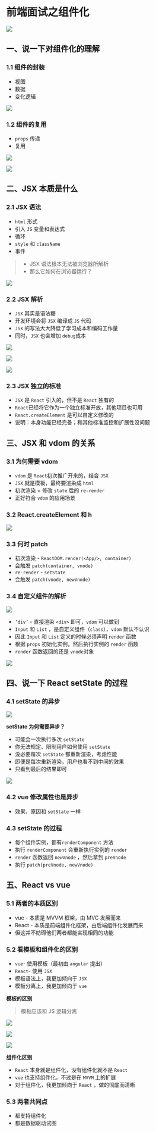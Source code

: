 前端面试之组件化
========



![](56.png)

[](#一、说一下对组件化的理解 "一、说一下对组件化的理解")一、说一下对组件化的理解
--------------------------------------------

### [](#1-1-组件的封装 "1.1 组件的封装")1.1 组件的封装

*   视图
*   数据
*   变化逻辑

![](57.png)

### [](#1-2-组件的复用 "1.2 组件的复用")1.2 组件的复用

*   `props` 传递
*   复用

![](58.png)

![](59.png)

[](#二、JSX-本质是什么 "二、JSX 本质是什么")二、JSX 本质是什么
-----------------------------------------

### [](#2-1-JSX-语法 "2.1 JSX 语法")2.1 JSX 语法

*   `html` 形式
*   引入 `JS` 变量和表达式
*   循环
*   `style` 和 `className`
*   事件

> *   JSX 语法根本无法被浏览器所解析
> *   那么它如何在浏览器运行？

![](60.png)

### [](#2-2-JSX-解析 "2.2 JSX 解析")2.2 JSX 解析

*   `JSX` 其实是语法糖
*   开发环境会将 `JSX` 编译成 `JS` 代码
*   `JSX` 的写法大大降低了学习成本和编码工作量
*   同时，`JSX` 也会增加 `debug`成本

![](61.png)

![](62.png)

![](63.png)

### [](#2-3-JSX-独立的标准 "2.3 JSX 独立的标准")2.3 JSX 独立的标准

*   `JSX` 是 `React` 引入的，但不是 `React` 独有的
*   `React`已经将它作为一个独立标准开放，其他项目也可用
*   `React.createElement` 是可以自定义修改的
*   说明：本身功能已经完备；和其他标准监控和扩展性没问题

[](#三、JSX-和-vdom-的关系 "三、JSX 和 vdom 的关系")三、JSX 和 vdom 的关系
--------------------------------------------------------

### [](#3-1-为何需要-vdom "3.1 为何需要 vdom")3.1 为何需要 vdom

*   `vdom` 是 `React`初次推广开来的，结合 `JSX`
*   `JSX` 就是模板，最终要渲染成 `html`
*   初次渲染 \+ 修改 `state` 后的 `re-render`
*   正好符合 `vdom` 的应用场景

### [](#3-2-React-createElement-和-h "3.2 React.createElement 和 h")3.2 React.createElement 和 h

![](64.png)

### [](#3-3-何时-patch "3.3 何时 patch")3.3 何时 patch

*   初次渲染 \- `ReactDOM.render(<App/>, container)`
*   会触发 `patch(container, vnode)`
*   `re-render` \- `setState`
*   会触发 `patch(vnode, newVnode)`

### [](#3-4-自定义组件的解析 "3.4 自定义组件的解析")3.4 自定义组件的解析

![](65.png)

*   `‘div’` \- 直接渲染 `<div>` 即可，`vdom` 可以做到
*   `Input` 和 `List` ，是自定义组件（`class`），`vdom` 默认不认识
*   因此 `Input` 和 `List` 定义的时候必须声明 `render` 函数
*   根据 `props` 初始化实例，然后执行实例的 `render` 函数
*   `render` 函数返回的还是 `vnode`对象

![](66.png)

[](#四、说一下-React-setState-的过程 "四、说一下 React setState 的过程")四、说一下 React setState 的过程
--------------------------------------------------------------------------------

### [](#4-1-setState-的异步 "4.1 setState 的异步")4.1 setState 的异步

![](67.png)

**setState 为何需要异步？**

*   可能会一次执行多次 `setState`
*   你无法规定、限制用户如何使用 `setState`
*   没必要每次 `setState` 都重新渲染，考虑性能
*   即便是每次重新渲染，用户也看不到中间的效果
*   只看到最后的结果即可

![](68.png)

### [](#4-2-vue-修改属性也是异步 "4.2 vue 修改属性也是异步")4.2 vue 修改属性也是异步

*   效果、原因和 `setState` 一样

### [](#4-3-setState-的过程 "4.3 setState 的过程")4.3 setState 的过程

*   每个组件实例，都有`renderComponent` 方法
*   执行 `renderComponent` 会重新执行实例的 `render`
*   `render` 函数返回 `newVnode` ，然后拿到 `preVnode`
*   执行 `patch(preVnode, newVnode)`

[](#五、React-vs-vue "五、React vs vue")五、React vs vue
--------------------------------------------------

### [](#5-1-两者的本质区别 "5.1 两者的本质区别")5.1 两者的本质区别

*   vue - 本质是 MVVM 框架，由 MVC 发展而来
*   React - 本质是前端组件化框架，由后端组件化发展而来
*   但这并不妨碍他们两者都能实现相同的功能

### [](#5-2-看模板和组件化的区别 "5.2 看模板和组件化的区别")5.2 看模板和组件化的区别

*   `vue`\- 使用模板（最初由 `angular` 提出）
*   `React`\- 使用 `JSX`
*   模板语法上，我更加倾向于 `JSX`
*   模板分离上，我更加倾向于 `vue`

**模板的区别**

> 模板应该和 JS 逻辑分离

![](69.png)

![](70.png)

![](71.png)

**组件化区别**

*   `React` 本身就是组件化，没有组件化就不是 `React`
*   `vue` 也支持组件化，不过是在 `MVVM` 上的扩展
*   对于组件化，我更加倾向于 `React` ，做的彻底而清晰

### [](#5-3-两者共同点 "5.3 两者共同点")5.3 两者共同点

*   都支持组件化
*   都是数据驱动试图